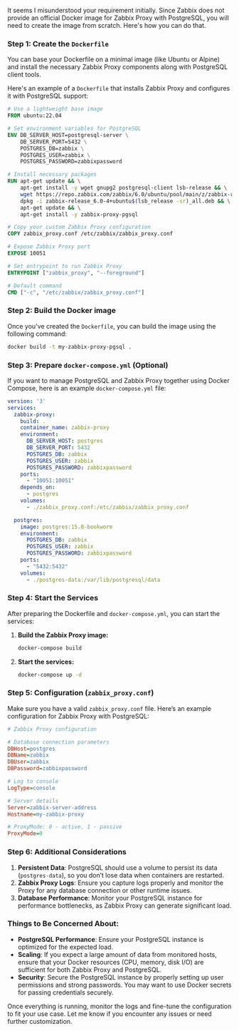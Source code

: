 It seems I misunderstood your requirement initially. Since Zabbix does not provide an official Docker image for Zabbix Proxy with PostgreSQL, you will need to create the image from scratch. Here's how you can do that.

### Step 1: Create the `Dockerfile`
You can base your Dockerfile on a minimal image (like Ubuntu or Alpine) and install the necessary Zabbix Proxy components along with PostgreSQL client tools.

Here's an example of a `Dockerfile` that installs Zabbix Proxy and configures it with PostgreSQL support:

```Dockerfile
# Use a lightweight base image
FROM ubuntu:22.04

# Set environment variables for PostgreSQL
ENV DB_SERVER_HOST=postgresql-server \
    DB_SERVER_PORT=5432 \
    POSTGRES_DB=zabbix \
    POSTGRES_USER=zabbix \
    POSTGRES_PASSWORD=zabbixpassword

# Install necessary packages
RUN apt-get update && \
    apt-get install -y wget gnupg2 postgresql-client lsb-release && \
    wget https://repo.zabbix.com/zabbix/6.0/ubuntu/pool/main/z/zabbix-release/zabbix-release_6.0-4+ubuntu$(lsb_release -sr)_all.deb && \
    dpkg -i zabbix-release_6.0-4+ubuntu$(lsb_release -sr)_all.deb && \
    apt-get update && \
    apt-get install -y zabbix-proxy-pgsql

# Copy your custom Zabbix Proxy configuration
COPY zabbix_proxy.conf /etc/zabbix/zabbix_proxy.conf

# Expose Zabbix Proxy port
EXPOSE 10051

# Set entrypoint to run Zabbix Proxy
ENTRYPOINT ["zabbix_proxy", "--foreground"]

# Default command
CMD ["-c", "/etc/zabbix/zabbix_proxy.conf"]
```

### Step 2: Build the Docker image
Once you've created the `Dockerfile`, you can build the image using the following command:

```bash
docker build -t my-zabbix-proxy-pgsql .
```

### Step 3: Prepare `docker-compose.yml` (Optional)
If you want to manage PostgreSQL and Zabbix Proxy together using Docker Compose, here is an example `docker-compose.yml` file:

```yaml
version: '3'
services:
  zabbix-proxy:
    build: .
    container_name: zabbix-proxy
    environment:
      DB_SERVER_HOST: postgres
      DB_SERVER_PORT: 5432
      POSTGRES_DB: zabbix
      POSTGRES_USER: zabbix
      POSTGRES_PASSWORD: zabbixpassword
    ports:
      - "10051:10051"
    depends_on:
      - postgres
    volumes:
      - ./zabbix_proxy.conf:/etc/zabbix/zabbix_proxy.conf

  postgres:
    image: postgres:15.8-bookworm
    environment:
      POSTGRES_DB: zabbix
      POSTGRES_USER: zabbix
      POSTGRES_PASSWORD: zabbixpassword
    ports:
      - "5432:5432"
    volumes:
      - ./postgres-data:/var/lib/postgresql/data
```

### Step 4: Start the Services
After preparing the Dockerfile and `docker-compose.yml`, you can start the services:

1. **Build the Zabbix Proxy image:**
   ```bash
   docker-compose build
   ```

2. **Start the services:**
   ```bash
   docker-compose up -d
   ```

### Step 5: Configuration (`zabbix_proxy.conf`)
Make sure you have a valid `zabbix_proxy.conf` file. Here’s an example configuration for Zabbix Proxy with PostgreSQL:

```ini
# Zabbix Proxy configuration

# Database connection parameters
DBHost=postgres
DBName=zabbix
DBUser=zabbix
DBPassword=zabbixpassword

# Log to console
LogType=console

# Server details
Server=zabbix-server-address
Hostname=my-zabbix-proxy

# ProxyMode: 0 - active, 1 - passive
ProxyMode=0
```

### Step 6: Additional Considerations

1. **Persistent Data**: PostgreSQL should use a volume to persist its data (`postgres-data`), so you don’t lose data when containers are restarted.
2. **Zabbix Proxy Logs**: Ensure you capture logs properly and monitor the Proxy for any database connection or other runtime issues.
3. **Database Performance**: Monitor your PostgreSQL instance for performance bottlenecks, as Zabbix Proxy can generate significant load.

### Things to Be Concerned About:
- **PostgreSQL Performance**: Ensure your PostgreSQL instance is optimized for the expected load.
- **Scaling**: If you expect a large amount of data from monitored hosts, ensure that your Docker resources (CPU, memory, disk I/O) are sufficient for both Zabbix Proxy and PostgreSQL.
- **Security**: Secure the PostgreSQL instance by properly setting up user permissions and strong passwords. You may want to use Docker secrets for passing credentials securely.

Once everything is running, monitor the logs and fine-tune the configuration to fit your use case. Let me know if you encounter any issues or need further customization.